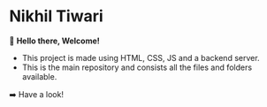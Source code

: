 # Nikhil Tiwari

👋 **Hello there, Welcome!**

 - This project is made using HTML, CSS, JS and a backend server.
 - This is the main repository and consists all the files and folders available.
   
➡️ <a style="text-decoration: none;" href="https://nikhilt8144.github.io">Have a look!</a>
